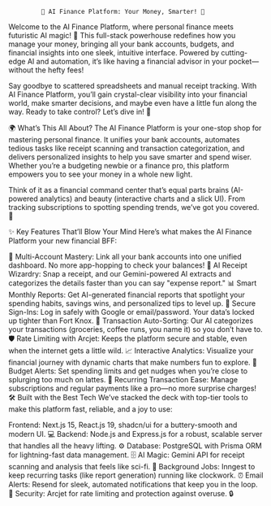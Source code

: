 

             💸 AI Finance Platform: Your Money, Smarter! 🚀
Welcome to the AI Finance Platform, where personal finance meets futuristic AI magic! 🌟 This full-stack powerhouse redefines how you manage your money, bringing all your bank accounts, budgets, and financial insights into one sleek, intuitive interface. Powered by cutting-edge AI and automation, it’s like having a financial advisor in your pocket—without the hefty fees!

Say goodbye to scattered spreadsheets and manual receipt tracking. With AI Finance Platform, you’ll gain crystal-clear visibility into your financial world, make smarter decisions, and maybe even have a little fun along the way. Ready to take control? Let’s dive in! 💪

🌍 What’s This All About?
The AI Finance Platform is your one-stop shop for mastering personal finance. It unifies your bank accounts, automates tedious tasks like receipt scanning and transaction categorization, and delivers personalized insights to help you save smarter and spend wiser. Whether you’re a budgeting newbie or a finance pro, this platform empowers you to see your money in a whole new light.

Think of it as a financial command center that’s equal parts brains (AI-powered analytics) and beauty (interactive charts and a slick UI). From tracking subscriptions to spotting spending trends, we’ve got you covered. 💼

✨ Key Features That’ll Blow Your Mind
Here’s what makes the AI Finance Platform your new financial BFF:

🏦 Multi-Account Mastery: Link all your bank accounts into one unified dashboard. No more app-hopping to check your balances!
📸 AI Receipt Wizardry: Snap a receipt, and our Gemini-powered AI extracts and categorizes the details faster than you can say "expense report."
📊 Smart Monthly Reports: Get AI-generated financial reports that spotlight your spending habits, savings wins, and personalized tips to level up.
🔐 Secure Sign-Ins: Log in safely with Google or email/password. Your data’s locked up tighter than Fort Knox.
🧠 Transaction Auto-Sorting: Our AI categorizes your transactions (groceries, coffee runs, you name it) so you don’t have to.
🛡️ Rate Limiting with Arcjet: Keeps the platform secure and stable, even when the internet gets a little wild.
📈 Interactive Analytics: Visualize your financial journey with dynamic charts that make numbers fun to explore.
🚨 Budget Alerts: Set spending limits and get nudges when you’re close to splurging too much on lattes.
🔄 Recurring Transaction Ease: Manage subscriptions and regular payments like a pro—no more surprise charges!
🛠️ Built with the Best Tech
We’ve stacked the deck with top-tier tools to make this platform fast, reliable, and a joy to use:

Frontend: Next.js 15, React.js 19, shadcn/ui for a buttery-smooth and modern UI. 💻
Backend: Node.js and Express.js for a robust, scalable server that handles all the heavy lifting. ⚙️
Database: PostgreSQL with Prisma ORM for lightning-fast data management. 🗄️
AI Magic: Gemini API for receipt scanning and analysis that feels like sci-fi. 🤖
Background Jobs: Inngest to keep recurring tasks (like report generation) running like clockwork. ⏰
Email Alerts: Resend for sleek, automated notifications that keep you in the loop. 📧
Security: Arcjet for rate limiting and protection against overuse. 🔒